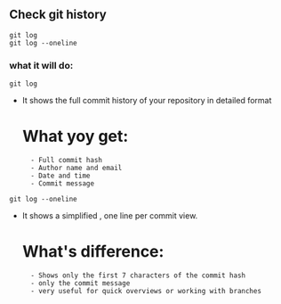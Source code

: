 ## Check git history

`git log`  
`git log --oneline`  

### what it will do:

`git log`  
- It shows the full commit history of your repository in detailed format

    # What yoy get:
        - Full commit hash
        - Author name and email
        - Date and time
        - Commit message


`git log --oneline`  
- It shows a simplified , one line per commit view.

    # What's difference:
        - Shows only the first 7 characters of the commit hash
        - only the commit message
        - very useful for quick overviews or working with branches


